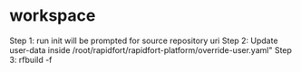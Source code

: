 # workspace

Step 1: run init will be prompted for source repository uri
Step 2: Update user-data inside /root/rapidfort/rapidfort-platform/override-user.yaml"
Step 3: rfbuild -f
